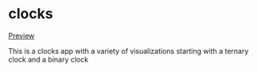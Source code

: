 # clocks

[Preview](https://stellular-speculoos-25ee58.netlify.app/)


This is a clocks app with a variety of visualizations starting with a ternary clock and a binary clock
